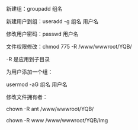 新建组：groupadd 组名

新建用户到组：useradd -g 组名 用户名

修改用户密码：passwd 用户名

文件权限修改：chmod 775 -R /www/wwwroot/YQB/

-R 是应用到子目录

为用户添加一个组：

usermod -aG 组名 用户名

修改文件拥有者：

chown -R ant /www/wwwroot/YQB/

chown -R www /www/wwwroot/YQB/Img

